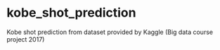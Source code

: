 # kobe_shot_prediction
Kobe shot prediction from dataset provided by Kaggle (Big data course project 2017)
